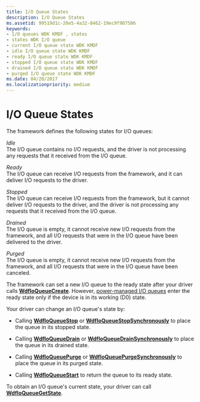 ```yaml
---
title: I/O Queue States
description: I/O Queue States
ms.assetid: 99519d1c-20e5-4a32-8462-19ec9f907506
keywords:
- I/O queues WDK KMDF , states
- states WDK I/O queue
- current I/O queue state WDK KMDF
- idle I/O queue state WDK KMDF
- ready I/O queue state WDK KMDF
- stopped I/O queue state WDK KMDF
- drained I/O queue state WDK KMDF
- purged I/O queue state WDK KMDF
ms.date: 04/20/2017
ms.localizationpriority: medium
---
```


# I/O Queue States


The framework defines the following states for I/O queues:

<a href="" id="idle"></a>*Idle*  
The I/O queue contains no I/O requests, and the driver is not processing any requests that it received from the I/O queue.

<a href="" id="ready"></a>*Ready*  
The I/O queue can receive I/O requests from the framework, and it can deliver I/O requests to the driver.

<a href="" id="stopped"></a>*Stopped*  
The I/O queue can receive I/O requests from the framework, but it cannot deliver I/O requests to the driver, and the driver is not processing any requests that it received from the I/O queue.

<a href="" id="drained"></a>*Drained*  
The I/O queue is empty, it cannot receive new I/O requests from the framework, and all I/O requests that were in the I/O queue have been delivered to the driver.

<a href="" id="purged"></a>*Purged*  
The I/O queue is empty, it cannot receive new I/O requests from the framework, and all I/O requests that were in the I/O queue have been canceled.

The framework can set a new I/O queue to the ready state after your driver calls [**WdfIoQueueCreate**](https://docs.microsoft.com/windows-hardware/drivers/ddi/wdfio/nf-wdfio-wdfioqueuecreate). However, [power-managed I/O queues](using-power-managed-i-o-queues.md) enter the ready state only if the device is in its working (D0) state.

Your driver can change an I/O queue's state by:

-   Calling [**WdfIoQueueStop**](https://docs.microsoft.com/windows-hardware/drivers/ddi/wdfio/nf-wdfio-wdfioqueuestop) or [**WdfIoQueueStopSynchronously**](https://docs.microsoft.com/windows-hardware/drivers/ddi/wdfio/nf-wdfio-wdfioqueuestopsynchronously) to place the queue in its stopped state.

-   Calling [**WdfIoQueueDrain**](https://docs.microsoft.com/windows-hardware/drivers/ddi/wdfio/nf-wdfio-wdfioqueuedrain) or [**WdfIoQueueDrainSynchronously**](https://docs.microsoft.com/windows-hardware/drivers/ddi/wdfio/nf-wdfio-wdfioqueuedrainsynchronously) to place the queue in its drained state.

-   Calling [**WdfIoQueuePurge**](https://docs.microsoft.com/windows-hardware/drivers/ddi/wdfio/nf-wdfio-wdfioqueuepurge) or [**WdfIoQueuePurgeSynchronously**](https://docs.microsoft.com/windows-hardware/drivers/ddi/wdfio/nf-wdfio-wdfioqueuepurgesynchronously) to place the queue in its purged state.

-   Calling [**WdfIoQueueStart**](https://docs.microsoft.com/windows-hardware/drivers/ddi/wdfio/nf-wdfio-wdfioqueuestart) to return the queue to its ready state.

To obtain an I/O queue's current state, your driver can call [**WdfIoQueueGetState**](https://docs.microsoft.com/windows-hardware/drivers/ddi/wdfio/nf-wdfio-wdfioqueuegetstate).

 

 





